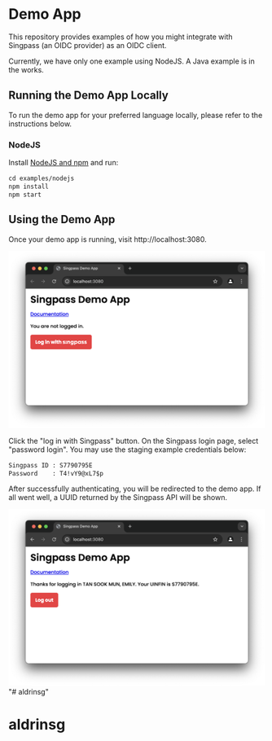 # Demo App

This repository provides examples of how you might integrate with Singpass (an OIDC provider) as an OIDC client.

Currently, we have only one example using NodeJS. A Java example is in the works.

## Running the Demo App Locally

To run the demo app for your preferred language locally, please refer to the instructions below.

### NodeJS

Install [NodeJS and npm](https://docs.npmjs.com/downloading-and-installing-node-js-and-npm) and run:

```shell
cd examples/nodejs
npm install
npm start
```

## Using the Demo App

Once your demo app is running, visit http://localhost:3080.

![before login screenshot](docs/before-login.png)

Click the "log in with Singpass" button. On the Singpass login page, select "password login". You may use the staging example credentials below:

```
Singpass ID : S7790795E
Password    : T4!vY9@xL7$p
```

After successfully authenticating, you will be redirected to the demo app. If all went well, a UUID returned by the Singpass API will be shown.

![after login screenshot](docs/after-login.png)
"# aldrinsg" 
# aldrinsg
